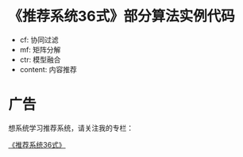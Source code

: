 # 《推荐系统36式》部分算法实例代码

- cf: 协同过滤
- mf: 矩阵分解
- ctr: 模型融合
- content: 内容推荐

# 广告

想系统学习推荐系统，请关注我的专栏：

[《推荐系统36式》](https://time.geekbang.org/column/intro/74)
